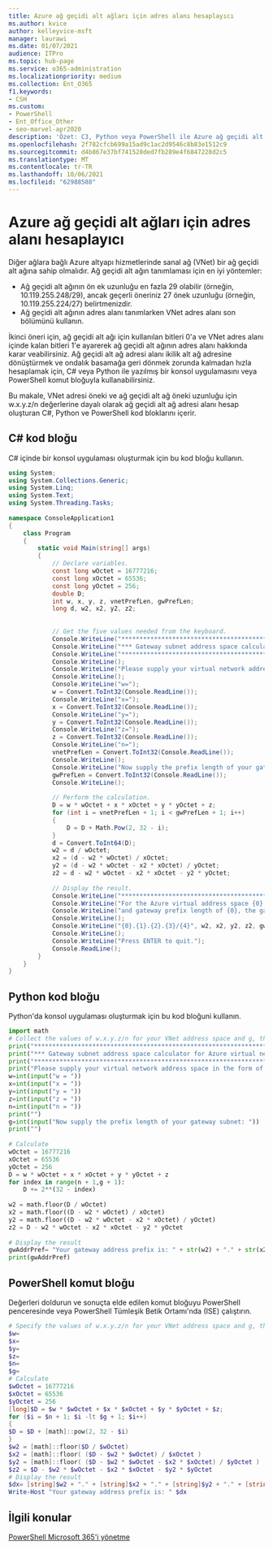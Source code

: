 ```yaml
---
title: Azure ağ geçidi alt ağları için adres alanı hesaplayıcı
ms.author: kvice
author: kelleyvice-msft
manager: laurawi
ms.date: 01/07/2021
audience: ITPro
ms.topic: hub-page
ms.service: o365-administration
ms.localizationpriority: medium
ms.collection: Ent_O365
f1.keywords:
- CSH
ms.custom:
- PowerShell
- Ent_Office_Other
- seo-marvel-apr2020
description: 'Özet: C3, Python veya PowerShell ile Azure ağ geçidi alt ağının adres alanı değerini hesaplama.'
ms.openlocfilehash: 2f782cfcb699a15ad9c1ac2d9546c8b83e1512c9
ms.sourcegitcommit: d4b867e37bf741528ded7fb289e4f6847228d2c5
ms.translationtype: MT
ms.contentlocale: tr-TR
ms.lasthandoff: 10/06/2021
ms.locfileid: "62988588"
---
```

# <a name="address-space-calculator-for-azure-gateway-subnets"></a>Azure ağ geçidi alt ağları için adres alanı hesaplayıcı

Diğer ağlara bağlı Azure altyapı hizmetlerinde sanal ağ (VNet) bir ağ geçidi alt ağına sahip olmalıdır. Ağ geçidi alt ağın tanımlaması için en iyi yöntemler:

- Ağ geçidi alt ağının ön ek uzunluğu en fazla 29 olabilir (örneğin, 10.119.255.248/29), ancak geçerli öneriniz 27 önek uzunluğu (örneğin, 10.119.255.224/27) belirtmenizdir.
- Ağ geçidi alt ağının adres alanı tanımlarken VNet adres alanı son bölümünü kullanın.

İkinci öneri için, ağ geçidi alt ağı için kullanılan bitleri 0'a ve VNet adres alanı içinde kalan bitleri 1'e ayarerek ağ geçidi alt ağının adres alanı hakkında karar veabilirsiniz. Ağ geçidi alt ağ adresi alanı ikilik alt ağ adresine dönüştürmek ve ondalık basamağa geri dönmek zorunda kalmadan hızla hesaplamak için, C# veya Python ile yazılmış bir konsol uygulamasını veya PowerShell komut bloğuyla kullanabilirsiniz.

Bu makale, VNet adresi öneki ve ağ geçidi alt ağ öneki uzunluğu için w.x.y.z/n değerlerine dayalı olarak ağ geçidi alt ağ adresi alanı hesap oluşturan C#, Python ve PowerShell kod bloklarını içerir.

## <a name="c-code-block"></a>C# kod bloğu

C# içinde bir konsol uygulaması oluşturmak için bu kod bloğu kullanın.

```c#
using System; 
using System.Collections.Generic; 
using System.Linq; 
using System.Text; 
using System.Threading.Tasks; 
 
namespace ConsoleApplication1 
{ 
    class Program 
    { 
        static void Main(string[] args) 
        { 
            // Declare variables. 
            const long wOctet = 16777216;  
            const long xOctet = 65536; 
            const long yOctet = 256; 
            double D; 
            int w, x, y, z, vnetPrefLen, gwPrefLen; 
            long d, w2, x2, y2, z2; 
             
 
            // Get the five values needed from the keyboard. 
            Console.WriteLine("**************************************************************************"); 
            Console.WriteLine("*** Gateway subnet address space calculator for Azure virtual networks ***");             
            Console.WriteLine("**************************************************************************");  
            Console.WriteLine(); 
            Console.WriteLine("Please supply your virtual network address space in the form of w.x.y.z/n."); 
            Console.WriteLine(); 
            Console.WriteLine("w="); 
            w = Convert.ToInt32(Console.ReadLine()); 
            Console.WriteLine("x="); 
            x = Convert.ToInt32(Console.ReadLine()); 
            Console.WriteLine("y="); 
            y = Convert.ToInt32(Console.ReadLine()); 
            Console.WriteLine("z="); 
            z = Convert.ToInt32(Console.ReadLine()); 
            Console.WriteLine("n="); 
            vnetPrefLen = Convert.ToInt32(Console.ReadLine()); 
            Console.WriteLine(); 
            Console.WriteLine("Now supply the prefix length of your gateway subnet:"); 
            gwPrefLen = Convert.ToInt32(Console.ReadLine()); 
            Console.WriteLine(); 
 
            // Perform the calculation. 
            D = w * wOctet + x * xOctet + y * yOctet + z; 
            for (int i = vnetPrefLen + 1; i < gwPrefLen + 1; i++) 
            { 
                D = D + Math.Pow(2, 32 - i); 
            } 
            d = Convert.ToInt64(D); 
            w2 = d / wOctet; 
            x2 = (d - w2 * wOctet) / xOctet;  
            y2 = (d - w2 * wOctet - x2 * xOctet) / yOctet; 
            z2 = d - w2 * wOctet - x2 * xOctet - y2 * yOctet; 
             
            // Display the result.             
            Console.WriteLine("**************************************************************************");  
            Console.WriteLine("For the Azure virtual address space {0}.{1}.{2}.{3}/{4}", w, x, y, z, vnetPrefLen); 
            Console.WriteLine("and gateway prefix length of {0}, the gateway subnet address space is:", gwPrefLen); 
            Console.WriteLine(); 
            Console.WriteLine("{0}.{1}.{2}.{3}/{4}", w2, x2, y2, z2, gwPrefLen); 
            Console.WriteLine(); 
            Console.WriteLine("Press ENTER to quit."); 
            Console.ReadLine(); 
        } 
    } 
} 
```

## <a name="python-code-block"></a>Python kod bloğu

Python'da konsol uygulaması oluşturmak için bu kod bloğuni kullanın.

```python
import math 
# Collect the values of w.x.y.z/n for your VNet address space and g, the prefix length of your gateway subnet 
print("**************************************************************************")  
print("*** Gateway subnet address space calculator for Azure virtual networks ***")  
print("**************************************************************************\n")   
print("Please supply your virtual network address space in the form of w.x.y.z/n.");  
w=int(input("w = ")) 
x=int(input("x = ")) 
y=int(input("y = ")) 
z=int(input("z = ")) 
n=int(input("n = ")) 
print("")  
g=int(input("Now supply the prefix length of your gateway subnet: ")) 
print("")  
 
# Calculate  
wOctet = 16777216  
xOctet = 65536  
yOctet = 256  
D = w * wOctet + x * xOctet + y * yOctet + z 
for index in range(n + 1,g + 1): 
    D += 2**(32 - index)  
 
w2 = math.floor(D / wOctet)  
x2 = math.floor((D - w2 * wOctet) / xOctet) 
y2 = math.floor((D - w2 * wOctet - x2 * xOctet) / yOctet) 
z2 = D - w2 * wOctet - x2 * xOctet - y2 * yOctet  
 
# Display the result  
gwAddrPref= "Your gateway address prefix is: " + str(w2) + "." + str(x2) + "." + str(y2) + "." + str(z2) + "/" + str(g)  
print(gwAddrPref) 
```


## <a name="powershell-command-block"></a>PowerShell komut bloğu

Değerleri doldurun ve sonuçta elde edilen komut bloğuyu PowerShell penceresinde veya PowerShell Tümleşik Betik Ortamı'nda (ISE) çalıştırın.

```powershell
# Specify the values of w.x.y.z/n for your VNet address space and g, the prefix length of your gateway subnet: 
$w= 
$x= 
$y= 
$z= 
$n= 
$g= 
# Calculate 
$wOctet = 16777216 
$xOctet = 65536 
$yOctet = 256 
[long]$D = $w * $wOctet + $x * $xOctet + $y * $yOctet + $z; 
for ($i = $n + 1; $i -lt $g + 1; $i++) 
{ 
$D = $D + [math]::pow(2, 32 - $i) 
} 
$w2 = [math]::floor($D / $wOctet) 
$x2 = [math]::floor( ($D - $w2 * $wOctet) / $xOctet ) 
$y2 = [math]::floor( ($D - $w2 * $wOctet - $x2 * $xOctet) / $yOctet ) 
$z2 = $D - $w2 * $wOctet - $x2 * $xOctet - $y2 * $yOctet 
# Display the result 
$dx= [string]$w2 + "." + [string]$x2 + "." + [string]$y2 + "." + [string]$z2 + "/" + [string]$g 
Write-Host "Your gateway address prefix is: " $dx
```
    
## <a name="related-topics"></a>İlgili konular

[PowerShell Microsoft 365'i yönetme](manage-microsoft-365-with-microsoft-365-powershell.md)